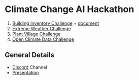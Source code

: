<h1> Climate Change AI Hackathon </h1>


1. [Building Inventory Challenge](https://docs.google.com/presentation/d/11f_yK0RNJxE0iEpaspoBw0lsVAHjUEvL9JWdIC-lN4g/edit#slide=id.g600556e8e0_0_0) + [document](https://docs.google.com/document/d/1jHyANIRV317z-oaFwttqaSd8YvYr6nT0RDZ-HM-8Otc/edit)
2. [Extreme Weather Challenge](https://extremeweatherdataset.github.io/)
3. [Plant Village Challenge](https://drive.google.com/drive/folders/1-B1dx_4JN2euKPjkenwmUMHwVwApgszD)
4. [Open Climate Data Challenge](https://github.com/ai-launchlab/ccai-hackathon-2019/blob/master/climate-canada-open-data-challenge.md)


<h2> General Details </h2>

* [Discord](https://discord.gg/HQgJ33V) Channel
* [Presentation](https://docs.google.com/presentation/d/1Oc35o-0rFFNcHNQpcpSkyLC8sVThGbBzQxNiRMVz2Oc/edit#slide=id.p19)
